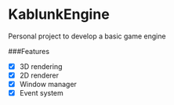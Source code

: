 # KablunkEngine

Personal project to develop a basic game engine

###Features

- [x] 3D rendering
- [x] 2D renderer
- [x] Window manager
- [x] Event system
